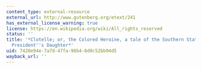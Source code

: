 ```yaml
---
content_type: external-resource
external_url: http://www.gutenberg.org/etext/241
has_external_license_warning: true
license: https://en.wikipedia.org/wiki/All_rights_reserved
status: ''
title: '*Clotelle; or, the Colored Heroine, a tale of the Southern States; or, the
  President''s Daughter*'
uid: 7420e94e-7a7d-47fa-96b4-6d0c52bb94d5
wayback_url: ''
---
```

